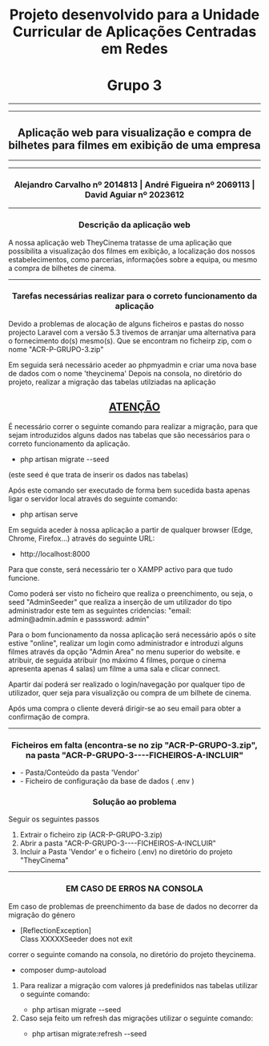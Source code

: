 <h1 align="center"> Projeto desenvolvido para a Unidade Curricular de Aplicações Centradas em Redes </h1>

<h1 align="center">Grupo 3</h1><hr><hr>
<h2 align="center">Aplicação web para visualização e compra de bilhetes para filmes em exibição de uma empresa</h2>
<hr><hr>
<h3 align="center">Alejandro Carvalho nº 2014813 | André Figueira nº 2069113 | David Aguiar nº 2023612</h3><hr>
<h3 align="center">Descrição da aplicação web </h3>

<p>A nossa aplicação web TheyCinema tratasse de uma aplicação que possibilita a visualização dos filmes em exibição, 
a localização dos nossos estabelecimentos, como parcerias, informações sobre a equipa, ou mesmo a compra de bilhetes de cinema.</p>
<hr>
<h3 align="center"><b>Tarefas necessárias realizar para o correto funcionamento da aplicação</b></h3>

<p>Devido a problemas de alocação de alguns ficheiros e pastas do nosso projecto Laravel com a versão 5.3 tivemos de arranjar uma alternativa
para o fornecimento do(s) mesmo(s). Que se encontram no ficheirp zip, com o nome "ACR-P-GRUPO-3.zip"</p>
<p>Em seguida será necessário aceder ao phpmyadmin e criar uma nova base de dados com o nome 'theycinema'
Depois na consola, no diretório do projeto, realizar a migração das tabelas utilziadas na aplicação</p>

<h2 align="center"><b><u>ATENÇÃO</u></b></h2>
<p>É necessário correr o seguinte comando para realizar a migração, para que sejam introduzidos alguns dados nas tabelas que são necessários
para o correto funcionamento da aplicação.</p>
<ul><li>php artisan migrate --seed</li></ul>   
<p>(este seed é que trata de inserir os dados nas tabelas)</p>

<p>Após este comando ser executado de forma bem sucedida basta apenas ligar o servidor local através do seguinte comando:</p>

<ul><li>php artisan serve</li></ul>

<p>Em seguida aceder à nossa aplicação a partir de qualquer browser (Edge, Chrome, Firefox...) através do seguinte URL:</p>
	
<ul><li>http://localhost:8000</li></ul>	

<p>Para que conste, será necessário ter o XAMPP activo para que tudo funcione.</p>

<p>Como poderá ser visto no ficheiro que realiza o preenchimento, ou seja, o seed "AdminSeeder" que realiza a inserção de um utilizador
do tipo administrador este tem as seguintes cridencias: "email: admin@admin.admin e passsword: admin"</p>
<p>Para o bom funcionamento da nossa aplicação será necessário após o site estive "online", 
realizar um login como administrador e introduzi alguns filmes através da opção "Admin Area" no menu superior do website. e atribuir, 
de seguida atribuir (no máximo 4 filmes, porque o cinema  apresenta apenas 4 salas) um filme a uma sala e clicar connect.</p>
<p>Apartir daí poderá ser realizado o login/navegação por qualquer tipo de utilizador, quer seja para visualizção ou compra de um bilhete de cinema.</p>
<p>Após uma compra o cliente deverá dirigir-se ao seu email para obter a confirmação de compra.</p>
<hr>
<h3 align="center"><b>Ficheiros em falta (encontra-se no zip "ACR-P-GRUPO-3.zip", na pasta "ACR-P-GRUPO-3----FICHEIROS-A-INCLUIR"</b></h3>
<ul>
<li>- Pasta/Conteúdo da pasta 'Vendor'</li> 
<li>- Ficheiro de configuração da base de dados ( .env )</li>
</ul>
<h3 align="center"><b>Solução ao problema</b></h3>
<p> Seguir os seguintes passos</p>
<ol>
<li> Extrair o ficheiro zip (ACR-P-GRUPO-3.zip)</li>
<li> Abrir a pasta "ACR-P-GRUPO-3----FICHEIROS-A-INCLUIR"</li>
<li> Incluir a Pasta 'Vendor' e o ficheiro (.env) no diretório do projeto "TheyCinema"</li>
</ol>
<hr>
<h3 align="center"><b>EM CASO DE ERROS NA CONSOLA</b></h3>
<p> Em caso de problemas de preenchimento da base de dados  no decorrer da migração do género</p>
<ul><li>[ReflectionException]<br>Class XXXXXSeeder does not exit</li></ul>
<p>correr o seguinte comando na consola, no diretório do projeto theycinema.</p>
<ul><li>composer dump-autoload</li></ul>
<ol><li>Para realizar a migração com valores já predefinidos nas tabelas utilizar o seguinte comando:</li>
<ul><li> php artisan migrate  --seed </li></ul>
<li>Caso seja feito um refresh das migrações utilizar o seguinte comando:</li>
<ul><li> php artisan migrate:refresh --seed </li></ul>
</ol>


